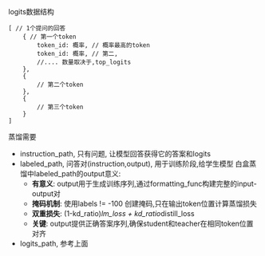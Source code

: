 

logits数据结构
```
[ // 1个提问的回答
    { // 第一个token
        token_id: 概率, // 概率最高的token
        token_id: 概率, // 第二,
        //.... 数量取决于,top_logits
    },
    {
        // 第二个token
    },
    {
        // 第三个token
    }
]
```

蒸馏需要
- instruction_path, 只有问题, 让模型回答获得它的答案和logits
- labeled_path, 问答对(instruction,output), 用于训练阶段,给学生模型
    白盒蒸馏中labeled_path的output意义:
    - **有意义**: output用于生成训练序列,通过formatting_func构建完整的input-output对
    - **掩码机制**: 使用labels != -100 创建掩码,只在输出token位置计算蒸馏损失
    - **双重损失**: (1-kd_ratio)*lm_loss + kd_ratio*distill_loss
    - **关键**: output提供正确答案序列,确保student和teacher在相同token位置对齐
- logits_path, 参考上面

